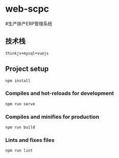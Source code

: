 # web-scpc

#生产排产ERP管理系统

## 技术栈
```
thinkjs+mysql+vuejs
```
## Project setup
```
npm install
```

### Compiles and hot-reloads for development
```
npm run serve
```

### Compiles and minifies for production
```
npm run build
```

### Lints and fixes files
```
npm run lint
```

